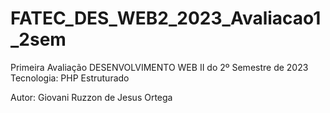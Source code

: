 # FATEC_DES_WEB2_2023_Avaliacao1_2sem
Primeira Avaliação DESENVOLVIMENTO WEB II do 2º Semestre de 2023
Tecnologia: PHP Estruturado

Autor: Giovani Ruzzon de Jesus Ortega

